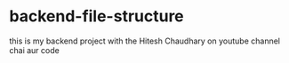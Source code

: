 # backend-file-structure
this is my backend project with the Hitesh Chaudhary on youtube channel chai aur code

